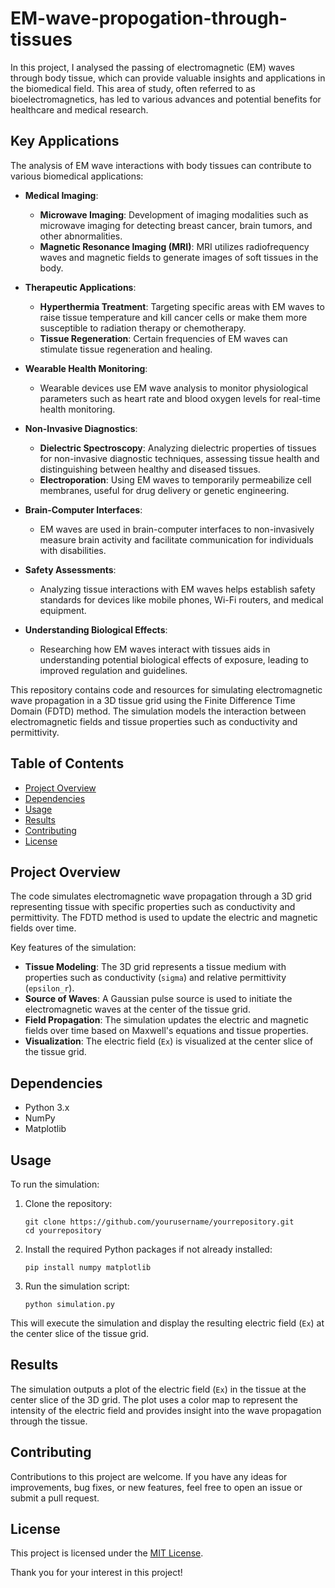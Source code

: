 # EM-wave-propogation-through-tissues
In this project, I analysed the passing of electromagnetic (EM) waves through body tissue, which can provide valuable insights and applications in the biomedical field. This area of study, often referred to as bioelectromagnetics, has led to various advances and potential benefits for healthcare and medical research.
## Key Applications

The analysis of EM wave interactions with body tissues can contribute to various biomedical applications:

- **Medical Imaging**:
    - **Microwave Imaging**: Development of imaging modalities such as microwave imaging for detecting breast cancer, brain tumors, and other abnormalities.
    - **Magnetic Resonance Imaging (MRI)**: MRI utilizes radiofrequency waves and magnetic fields to generate images of soft tissues in the body.

- **Therapeutic Applications**:
    - **Hyperthermia Treatment**: Targeting specific areas with EM waves to raise tissue temperature and kill cancer cells or make them more susceptible to radiation therapy or chemotherapy.
    - **Tissue Regeneration**: Certain frequencies of EM waves can stimulate tissue regeneration and healing.

- **Wearable Health Monitoring**:
    - Wearable devices use EM wave analysis to monitor physiological parameters such as heart rate and blood oxygen levels for real-time health monitoring.

- **Non-Invasive Diagnostics**:
    - **Dielectric Spectroscopy**: Analyzing dielectric properties of tissues for non-invasive diagnostic techniques, assessing tissue health and distinguishing between healthy and diseased tissues.
    - **Electroporation**: Using EM waves to temporarily permeabilize cell membranes, useful for drug delivery or genetic engineering.

- **Brain-Computer Interfaces**:
    - EM waves are used in brain-computer interfaces to non-invasively measure brain activity and facilitate communication for individuals with disabilities.

- **Safety Assessments**:
    - Analyzing tissue interactions with EM waves helps establish safety standards for devices like mobile phones, Wi-Fi routers, and medical equipment.

- **Understanding Biological Effects**:
    - Researching how EM waves interact with tissues aids in understanding potential biological effects of exposure, leading to improved regulation and guidelines.

This repository contains code and resources for simulating electromagnetic wave propagation in a 3D tissue grid using the Finite Difference Time Domain (FDTD) method. The simulation models the interaction between electromagnetic fields and tissue properties such as conductivity and permittivity.

## Table of Contents

- [Project Overview](#project-overview)
- [Dependencies](#dependencies)
- [Usage](#usage)
- [Results](#results)
- [Contributing](#contributing)
- [License](#license)

## Project Overview

The code simulates electromagnetic wave propagation through a 3D grid representing tissue with specific properties such as conductivity and permittivity. The FDTD method is used to update the electric and magnetic fields over time.

Key features of the simulation:
- **Tissue Modeling**: The 3D grid represents a tissue medium with properties such as conductivity (`sigma`) and relative permittivity (`epsilon_r`).
- **Source of Waves**: A Gaussian pulse source is used to initiate the electromagnetic waves at the center of the tissue grid.
- **Field Propagation**: The simulation updates the electric and magnetic fields over time based on Maxwell's equations and tissue properties.
- **Visualization**: The electric field (`Ex`) is visualized at the center slice of the tissue grid.

## Dependencies

- Python 3.x
- NumPy
- Matplotlib

## Usage

To run the simulation:

1. Clone the repository:

    ```shell
    git clone https://github.com/yourusername/yourrepository.git
    cd yourrepository
    ```

2. Install the required Python packages if not already installed:

    ```shell
    pip install numpy matplotlib
    ```

3. Run the simulation script:

    ```shell
    python simulation.py
    ```

This will execute the simulation and display the resulting electric field (`Ex`) at the center slice of the tissue grid.

## Results

The simulation outputs a plot of the electric field (`Ex`) in the tissue at the center slice of the 3D grid. The plot uses a color map to represent the intensity of the electric field and provides insight into the wave propagation through the tissue.

## Contributing

Contributions to this project are welcome. If you have any ideas for improvements, bug fixes, or new features, feel free to open an issue or submit a pull request.

## License

This project is licensed under the [MIT License](LICENSE.md).

Thank you for your interest in this project!
